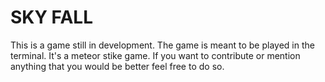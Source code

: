 # SKY FALL


This is a game still in development. The game is meant to be played in the terminal. It's a meteor stike game. If you want to contribute or mention anything that you would be better feel free to do so.


